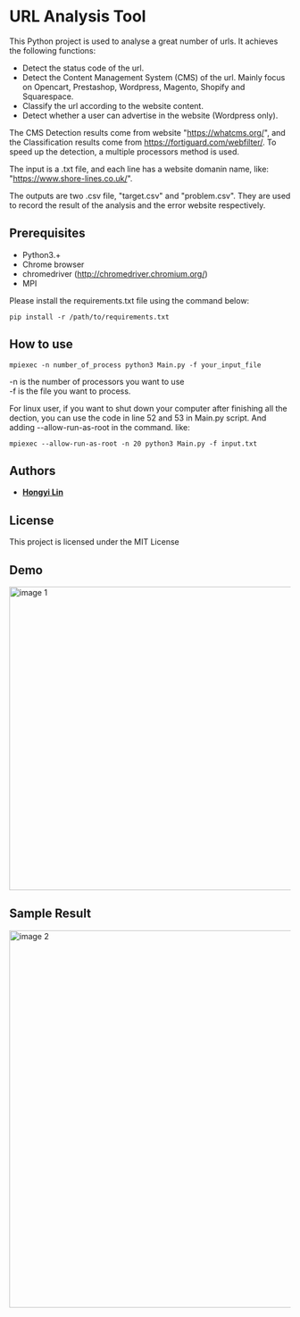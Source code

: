 # URL Analysis Tool

This Python project is used to analyse a great number of urls. It achieves the following functions:
- Detect the status code of the url.
- Detect the Content Management System (CMS) of the url. 
Mainly focus on Opencart, Prestashop, Wordpress, Magento, Shopify and Squarespace.
- Classify the url according to the website content.
- Detect whether a user can advertise in the website (Wordpress only).

The CMS Detection results come from website "https://whatcms.org/", and the Classification results come from https://fortiguard.com/webfilter/. To speed up the detection, a multiple processors method is used.

The input is a .txt file, and each line has a website domanin name, like: "https://www.shore-lines.co.uk/".

The outputs are two .csv file, "target.csv" and "problem.csv". They are used to record the result of the analysis and the error website respectively.

## Prerequisites
- Python3.+
- Chrome browser
- chromedriver (http://chromedriver.chromium.org/)
- MPI

Please install the requirements.txt file using the command below:
```
pip install -r /path/to/requirements.txt
```

## How to use
```
mpiexec -n number_of_process python3 Main.py -f your_input_file
```
-n is the number of processors you want to use<br>
-f is the file you want to process.<br>

For linux user, if you want to shut down your computer after finishing all the dection, you can use the code in line 52 and 53 in Main.py script. And adding --allow-run-as-root in the command. like:
```
mpiexec --allow-run-as-root -n 20 python3 Main.py -f input.txt
```
## Authors

* **[Hongyi Lin](https://github.com/Hongyil1)** 

## License

This project is licensed under the MIT License

## Demo
<img width="544" alt="image 1" src="https://user-images.githubusercontent.com/22671087/42612132-e32118aa-85dc-11e8-8c68-e9798ad915f6.PNG">

## Sample Result
<img width="676" alt="image 2" src="https://user-images.githubusercontent.com/22671087/42612987-c5a4e928-85e1-11e8-9d37-2af075f7f767.PNG">
